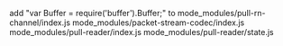 add "var Buffer = require('buffer').Buffer;" to
mode_modules/pull-rn-channel/index.js
mode_modules/packet-stream-codec/index.js
mode_modules/pull-reader/index.js
mode_modules/pull-reader/state.js
